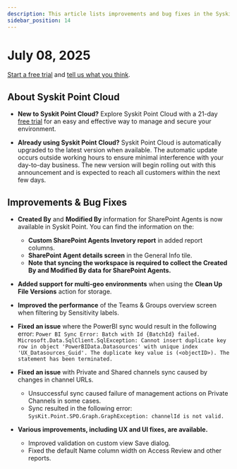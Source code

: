```yaml
---
description: This article lists improvements and bug fixes in the Syskit Point Cloud version 2025.3.99.2
sidebar_position: 14
---
```


# July 08, 2025

[Start a free trial](https://www.syskit.com/products/point/free-trial/) and [tell us what you think](https://www.syskit.com/company/contact-us/).

## About Syskit Point Cloud

* **New to Syskit Point Cloud?** Explore Syskit Point Cloud with a 21-day [free trial](https://www.syskit.com/products/point/free-trial/) for an easy and effective way to manage and secure your environment.

* **Already using Syskit Point Cloud?** Syskit Point Cloud is automatically upgraded to the latest version when available. The automatic update occurs outside working hours to ensure minimal interference with your day-to-day business. The new version will begin rolling out with this announcement and is expected to reach all customers within the next few days.

## Improvements & Bug Fixes 

* **Created By** and **Modified By** information for SharePoint Agents is now available in Syskit Point. You can find the information on the:
  * **Custom SharePoint Agents Invetory report** in added report columns.
  * **SharePoint Agent details screen** in the General Info tile.
  * **Note that syncing the workspace is required to collect the Created By and Modified By data for SharePoint Agents.**

* **Added support for multi-geo environments** when using the **Clean Up File Versions** action for storage.

* **Improved the performance** of the Teams & Groups overview screen when filtering by Sensitivity labels.

* **Fixed an issue** where the PowerBI sync would result in the following error: 
```Power BI Sync Error: Batch with Id {BatchId} failed. Microsoft.Data.SqlClient.SqlException: Cannot insert duplicate key row in object 'PowerBIData.Datasources' with unique index 'UX_Datasources_Guid'. The duplicate key value is (<objectID>). The statement has been terminated.```

* **Fixed an issue** with Private and Shared channels sync caused by changes in channel URLs.
  * Unsuccessful sync caused failure of management actions on Private Channels in some cases.
  * Sync resulted in the following error: `SysKit.Point.SPO.Graph.GraphException: channelId is not valid.`

* **Various improvements, including UX and UI fixes, are available.**
  * Improved validation on custom view Save dialog.
  * Fixed the default Name column width on Access Review and other reports.